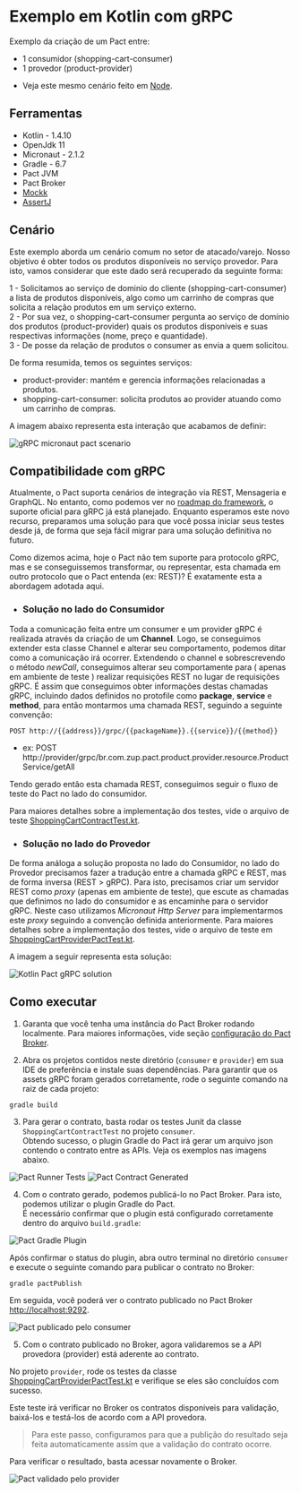 # Exemplo em Kotlin com gRPC

Exemplo da criação de um Pact entre:
* 1 consumidor (shopping-cart-consumer)
* 1 provedor (product-provider)

- Veja este mesmo cenário feito em [Node](../../node/gRPC).

## Ferramentas

 - Kotlin - 1.4.10
 - OpenJdk 11
 - Micronaut - 2.1.2
 - Gradle - 6.7
 - Pact JVM
 - Pact Broker
 - [Mockk](https://mockk.io/)
 - [AssertJ](https://joel-costigliola.github.io/assertj/)

## Cenário

Este exemplo aborda um cenário comum no setor de atacado/varejo.
Nosso objetivo é obter todos os produtos disponíveis no serviço provedor.
Para isto, vamos considerar que este dado será recuperado da seguinte forma:

1 - Solicitamos ao serviço de dominio do cliente (shopping-cart-consumer) a lista de produtos disponíveis, 
algo como um carrinho de compras que solicita a relação produtos em um serviço externo. <br>
2 - Por sua vez, o shopping-cart-consumer pergunta ao serviço de domínio dos produtos (product-provider) quais os produtos disponíveis e suas respectivas informações (nome, preço e quantidade). <br>
3 - De posse da relação de produtos o consumer as envia a quem solicitou.

De forma resumida, temos os seguintes serviços:

* product-provider: mantém e gerencia informações relacionadas a produtos.
* shopping-cart-consumer: solicita produtos ao provider atuando como um carrinho de compras.

A imagem abaixo representa esta interação que acabamos de definir:

<img src="../../../imgs/grpc-micronaut-scenario-general.png" alt="gRPC micronaut pact scenario"/>


## Compatibilidade com gRPC

Atualmente, o Pact suporta cenários de integração via REST, Mensageria e GraphQL. 
No entanto, como podemos ver no [roadmap do framework](https://pact.canny.io/feature-requests/p/support-protobufs), o suporte oficial para gRPC já está planejado.
Enquanto esperamos este novo recurso, preparamos uma solução para que você possa iniciar seus testes desde já, de forma que seja fácil migrar para uma solução definitiva no futuro. 

Como dizemos acima, hoje o Pact não tem suporte para protocolo gRPC, mas e se conseguissemos 
transformar, ou representar, esta chamada em outro protocolo que o Pact entenda (ex: REST)? 
É exatamente esta a abordagem adotada aqui. 

* ### Solução no lado do Consumidor

Toda a comunicação feita entre um consumer e um provider gRPC é realizada através da criação de um **Channel**.
Logo, se conseguimos extender esta classe Channel e alterar seu comportamento, podemos ditar como a comunicação 
irá ocorrer. Extendendo o channel e sobrescrevendo o método *newCall*, conseguimos alterar seu comportamente para ( apenas em ambiente de teste ) realizar requisições REST no lugar de requisições gRPC. É assim que conseguimos obter informações destas chamadas gRPC, incluindo dados definidos no protofile como **package**, **service** e **method**, para então montarmos uma chamada REST, seguindo a seguinte convenção:

```
POST http://{{address}}/grpc/{{packageName}}.{{service}}/{{method}}
``` 
* ex: POST http://provider/grpc/br.com.zup.pact.product.provider.resource.ProductService/getAll


Tendo gerado então esta chamada REST, conseguimos seguir o fluxo de teste do Pact no lado do consumidor.

Para maiores detalhes sobre a implementação dos testes, vide o arquivo de teste [ShoppingCartContractTest.kt](./consumer/src/test/kotlin/br/com/zup/pact/consumer/pact/ShoppingCartContractTest.kt). 

* ### Solução no lado do Provedor

De forma análoga a solução proposta no lado do Consumidor, no lado do Provedor precisamos fazer a tradução entre a chamada gRPC e REST, mas de forma inversa (REST > gRPC). 
Para isto, precisamos criar um servidor REST como *proxy* (apenas em ambiente de teste), que escute as chamadas que definimos no lado do consumidor e as encaminhe para o servidor gRPC. 
Neste caso utilizamos *Micronaut Http Server* para implementarmos este *proxy* seguindo a convenção definida anteriormente.
Para maiores detalhes sobre a implementação dos testes, vide o arquivo de teste em [ShoppingCartProviderPactTest.kt](./provider/src/test/kotlin/br/com/zup/pact/provider/pact/ShoppingCartProviderPactTest.kt). 

A imagem a seguir representa esta solução:

<img src="../../../imgs/grpc-micronaut-scenario-create-pact.png" alt="Kotlin Pact gRPC solution"/>
 
## Como executar

1. Garanta que você tenha uma instância do Pact Broker rodando localmente. 
Para maiores informações, vide seção [configuração do Pact Broker](../../../README.md#config-broker).

2. Abra os projetos contidos neste diretório (`consumer` e `provider`) em sua IDE de preferência e 
instale suas dependências. Para garantir que os assets gRPC foram gerados corretamente, 
rode o seguinte comando na raiz de cada projeto:

```
gradle build
```

3. Para gerar o contrato, basta rodar os testes Junit da classe 
`ShoppingCartContractTest` no projeto `consumer`. <br>
Obtendo sucesso, o plugin Gradle do Pact irá gerar um arquivo json contendo o contrato entre as APIs.
Veja os exemplos nas imagens abaixo.

<img src="../../../imgs/grpc-micronaut-terminal-run-tests.png" alt="Pact Runner Tests"/>

<img src="../../../imgs/grpc-micronaut-pact-folder.png" alt="Pact Contract Generated"/>

4. Com o contrato gerado, podemos publicá-lo no Pact Broker. 
Para isto, podemos utilizar o plugin Gradle do Pact. <br>
É necessário confirmar que o plugin está configurado corretamente dentro do arquivo 
`build.gradle`:

<img src="../../../imgs/grpc-micronaut-pact-publish-plugin.png" alt="Pact Gradle Plugin"/>

Após confirmar o status do plugin, abra outro terminal no diretório `consumer` e execute o seguinte comando para publicar o contrato no Broker:

```
gradle pactPublish
```

Em seguida, você poderá ver o contrato publicado no Pact Broker [http://localhost:9292](http://localhost:9292).

<img src="../../../imgs/grpc-micronaut-pact-broker.png" alt="Pact publicado pelo consumer"/>

5. Com o contrato publicado no Broker, agora validaremos se a API provedora (provider) 
está aderente ao contrato.

No projeto `provider`, rode os testes da classe [ShoppingCartProviderPactTest.kt](./provider/src/test/kotlin/br/com/zup/pact/provider/pact/ShoppingCartProviderPactTest.kt) e verifique se eles são concluídos com sucesso. <br>

Este teste irá verificar no Broker os contratos disponiveis para validação, baixá-los e testá-los de acordo com a API provedora. <br>

> Para este passo, configuramos para que a publição do resultado seja feita automaticamente assim que a validação do contrato ocorre. <br>

Para verificar o resultado, basta acessar novamente o Broker. 

<img src="../../../imgs/grpc-micronaut-pact-broker-with-result.png" alt="Pact validado pelo provider"/>
